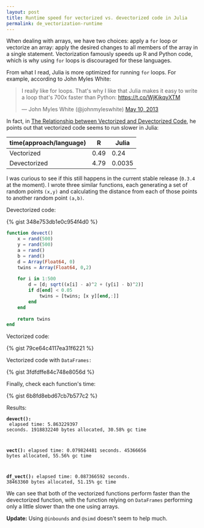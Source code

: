 ```yaml
---
layout: post
title: Runtime speed for vectorized vs. devectorized code in Julia
permalink: de_vectorization-runtime
---
```


When dealing with arrays, we have two choices: apply a `for` loop or vectorize an array: apply the desired changes to all members of the array in a single statement. Vectorization famously speeds up R and Python code, which is why using `for` loops is discouraged for these languages.

From what I read, Julia is more optimized for running `for` loops. For example, according to John Myles White:

<blockquote class="twitter-tweet" lang="en"><p>I really like for loops. That&#39;s why I like that Julia makes it easy to write a loop that&#39;s 700x faster than Python: <a href="https://t.co/WjKikqyXTM">https://t.co/WjKikqyXTM</a></p>&mdash; John Myles White (@johnmyleswhite) <a href="https://twitter.com/johnmyleswhite/status/332920041626554369">May 10, 2013</a></blockquote>
<script async src="//platform.twitter.com/widgets.js" charset="utf-8"></script>

In fact, in [The Relationship between Vectorized and Devectorized Code](http://www.johnmyleswhite.com/notebook/2013/12/22/the-relationship-between-vectorized-and-devectorized-code/), he points out that vectorized code seems to run slower in Julia:

| time(approach/language)   | R    | Julia  |
|--------------|------|--------|
| Vectorized   | 0.49 | 0.24   |
| Devectorized | 4.79 | 0.0035 |


I was curious to see if this still happens in the current stable release (`0.3.4` at the moment). I wrote three similar functions, each generating a set of random points <code>(x,y)</code> and calculating the distance from each of those points to another random point <code>(a,b)</code>.

Devectorized code:

{% gist 348e753db1e0c954f4d0 %}

``` julia
function devect()
    x = rand(500)
    y = rand(500)
    a = rand()
    b = rand()
    d = Array(Float64, 0)
    twins = Array(Float64, 0,2)
    
    for i in 1:500
        d = [d; sqrt((x[i] - a)^2 + (y[i] - b)^2)]
        if d[end] < 0.05
            twins = [twins; [x y][end,:]]
        end
    end
    
    return twins
end
```

Vectorized code:

{% gist 79ce64c4117ea31f6221 %}

Vectorized code with <code>DataFrames:</code>

{% gist 3fdfdffe84c748e8056d %}

Finally, check each function's time:

{% gist 6b8fd8ebd67cb7b577c2 %}

Results:

<code>**devect():**<br />
elapsed time: 5.863229397 seconds. 1918832240 bytes allocated, 30.58% gc time<br />

**vect():**
elapsed time: 0.079824481 seconds. 45366656 bytes allocated, 55.56% gc time

**df_vect():**
elapsed time: 0.087366592 seconds. 38463360 bytes allocated, 51.15% gc time</code>

We can see that both of the vectorized functions perform faster than the devectorized function, with the function relying on `DataFrames` performing only a little slower than the one using arrays.

**Update:** Using `@inbounds` and `@simd` doesn't seem to help much.
